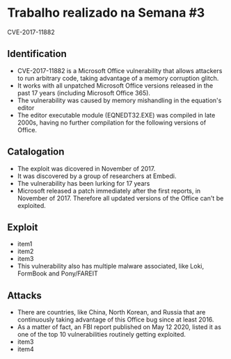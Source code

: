 # Trabalho realizado na Semana #3

CVE-2017-11882

## Identification

- CVE-2017-11882 is a Microsoft Office vulnerability that allows attackers to run arbitrary code, taking advantage of a memory corruption glitch.
- It works with all unpatched Microsoft Office versions released in the past 17 years (including Microsoft Office 365).
- The vulnerability was caused by memory mishandling in the equation's editor
- The editor executable module (EQNEDT32.EXE) was compiled in late 2000s, having no further compilation for the following versions of Office. 

## Catalogation

- The exploit was dicovered in November of 2017.
- It was discovered by a group of researchers at Embedi.
- The vulnerability has been lurking for 17 years
- Microsoft released a patch immediately after the first reports, in November of 2017. Therefore all updated versions of the Office can't be exploited.

## Exploit

- item1
- item2
- item3
- This vulnerability also has multiple malware associated, like Loki, FormBook and Pony/FAREIT

## Attacks

- There are countries, like China, North Korean, and Russia that are continuously taking advantage of this Office bug since at least 2016. 
- As a matter of fact, an FBI report published on May 12 2020, listed it as one of the top 10 vulnerabilities routinely getting exploited.
- item3
- item4
